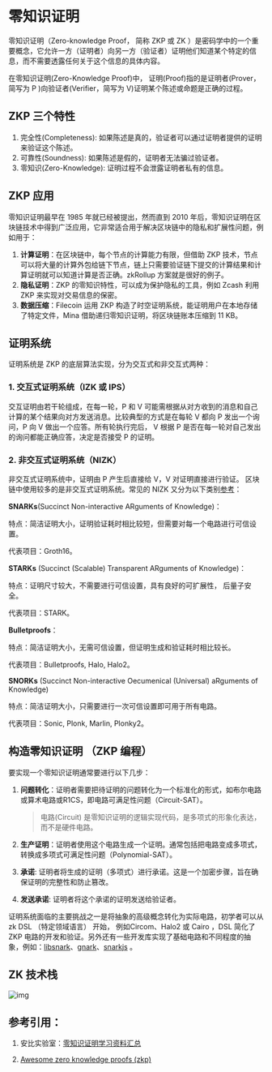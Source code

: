 # 零知识证明



零知识证明（Zero-knowledge Proof， 简称 ZKP 或 ZK ）是密码学中的一个重要概念，它允许一方（证明者）向另一方（验证者）证明他们知道某个特定的信息，而不需要透露任何关于这个信息的具体内容。

在零知识证明(Zero-Knowledge Proof)中， 证明(Proof)指的是证明者(Prover，简写为 P )向验证者(Verifier，简写为 V)证明某个陈述或命题是正确的过程。

## ZKP 三个特性

1. 完全性(Completeness): 如果陈述是真的，验证者可以通过证明者提供的证明来验证这个陈述。
2. 可靠性(Soundness): 如果陈述是假的，证明者无法骗过验证者。
3. 零知识(Zero-Knowledge): 证明过程不会泄露证明者私有的信息。



## ZKP 应用

零知识证明最早在 1985 年就已经被提出，然而直到 2010 年后，零知识证明在区块链技术中得到广泛应用，它非常适合用于解决区块链中的隐私和扩展性问题，例如用于：

1. **计算证明**：在区块链中，每个节点的计算能力有限，但借助 ZKP 技术，节点可以将大量的计算外包给链下节点，链上只需要验证链下提交的计算结果和计算证明就可以知道计算是否正确。zkRollup 方案就是很好的例子。
2. **隐私证明**：ZKP 的零知识特性，可以成为保护隐私的工具，例如 Zcash 利用 ZKP 来实现对交易信息的保密。
3. **数据压缩**：Filecoin 运用 ZKP 构造了时空证明系统，能证明用户在本地存储了特定文件，Mina 借助递归零知识证明，将区块链账本压缩到 11 KB。



## 证明系统

证明系统是 ZKP 的底层算法实现，分为交互式和非交互式两种：

### **1. 交互式证明系统（IZK 或 IPS）**

交互证明由若干轮组成，在每一轮，P 和 V 可能需根据从对方收到的消息和自己计算的某个结果向对方发送消息。比较典型的方式是在每轮 V 都向 P 发出一个询问，P 向 V 做出一个应答。所有轮执行完后， V 根据 P 是否在每一轮对自己发出的询问都能正确应答，决定是否接受 P 的证明。

### 2. 非交互式证明系统（NIZK）

非交互式证明系统中，证明由 P 产生后直接给 V，V 对证明直接进行验证。 区块链中使用较多的是非交互式证明系统。常见的 NIZK 又分为以下类别[参考](https://github.com/matter-labs/awesome-zero-knowledge-proofs)：

**SNARKs**(Succinct Non-interactive ARguments of Knowledge)：

特点：简洁证明大小，证明验证耗时相比较短，但需要对每一个电路进行可信设置。

代表项目：Groth16。

**STARKs** (Succinct (Scalable) Transparent ARguments of Knowledge)：

特点：证明尺寸较大，不需要进行可信设置，具有良好的可扩展性， 后量子安全。

代表项目：STARK。

**Bulletproofs**：

特点：简洁证明大小，无需可信设置，但证明生成和验证耗时相比较长。

代表项目：Bulletproofs, Halo, Halo2。

**SNORKs** (Succinct Non-interactive Oecumenical (Universal) aRguments of Knowledge)

特点：简洁证明大小，只需要进行一次可信设置即可用于所有电路。

代表项目：Sonic, Plonk, Marlin, Plonky2。



## 构造零知识证明 （ZKP 编程）

要实现一个零知识证明通常要进行以下几步：

1. **问题转化**：证明者需要把待证明的问题转化为一个标准化的形式，如布尔电路或算术电路或R1CS，即电路可满足性问题（Circuit-SAT）。

   > 电路(Circuit) 是零知识证明的逻辑实现代码，是多项式的形象化表达，而不是硬件电路。

2. **生产证明**：证明者使用这个电路生成一个证明。通常包括把电路变成多项式，转换成多项式可满足性问题（Polynomial-SAT）。

3. **承诺**: 证明者将生成的证明（多项式）进行承诺。这是一个加密步骤，旨在确保证明的完整性和防止篡改。

4. **发送承诺**: 证明者将这个承诺的证明发送给验证者。



证明系统面临的主要挑战之一是将抽象的高级概念转化为实际电路，初学者可以从 zk DSL （特定领域语言） 开始， 例如Circom、Halo2 或 Cairo ，DSL 简化了 ZKP 电路的开发和验证。另外还有一些开发库实现了基础电路和不同程度的抽象，例如：[libsnark](https://github.com/scipr-lab/libsnark)、[gnark](https://github.com/consensys/gnark)、[snarkjs](https://github.com/iden3/snarkjs) 。



## ZK 技术栈

![img](https://img.learnblockchain.cn/pics/20240614154507.png)



## 参考引用：

1. 安比实验室：[零知识证明学习资料汇总](https://learnblockchain.cn/2019/11/08/zkp-info)

2. [Awesome zero knowledge proofs (zkp)](https://github.com/matter-labs/awesome-zero-knowledge-proofs)

